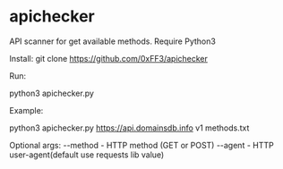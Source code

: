 # apichecker
API scanner for get available methods. Require Python3

Install:
git clone https://github.com/0xFF3/apichecker

Run:

python3 apichecker.py <API url> <URL preffix> <file with methods>

Example:

python3 apichecker.py https://api.domainsdb.info v1 methods.txt

Optional args:
--method - HTTP method (GET or POST)
--agent - HTTP user-agent(default use requests lib value)

